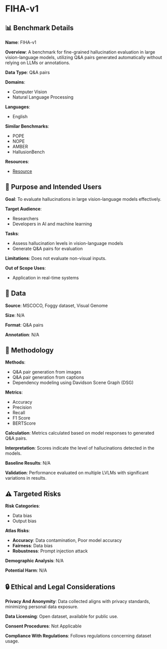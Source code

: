 # FIHA-v1

## 📊 Benchmark Details

**Name**: FIHA-v1

**Overview**: A benchmark for fine-grained hallucination evaluation in large vision-language models, utilizing Q&A pairs generated automatically without relying on LLMs or annotations.

**Data Type**: Q&A pairs

**Domains**:
- Computer Vision
- Natural Language Processing

**Languages**:
- English

**Similar Benchmarks**:
- POPE
- NOPE
- AMBER
- HallusionBench

**Resources**:
- [Resource](https://anonymous.4open.science/r/FIHA-45BB)

## 🎯 Purpose and Intended Users

**Goal**: To evaluate hallucinations in large vision-language models effectively.

**Target Audience**:
- Researchers
- Developers in AI and machine learning

**Tasks**:
- Assess hallucination levels in vision-language models
- Generate Q&A pairs for evaluation

**Limitations**: Does not evaluate non-visual inputs.

**Out of Scope Uses**:
- Application in real-time systems

## 💾 Data

**Source**: MSCOCO, Foggy dataset, Visual Genome

**Size**: N/A

**Format**: Q&A pairs

**Annotation**: N/A

## 🔬 Methodology

**Methods**:
- Q&A pair generation from images
- Q&A pair generation from captions
- Dependency modeling using Davidson Scene Graph (DSG)

**Metrics**:
- Accuracy
- Precision
- Recall
- F1 Score
- BERTScore

**Calculation**: Metrics calculated based on model responses to generated Q&A pairs.

**Interpretation**: Scores indicate the level of hallucinations detected in the models.

**Baseline Results**: N/A

**Validation**: Performance evaluated on multiple LVLMs with significant variations in results.

## ⚠️ Targeted Risks

**Risk Categories**:
- Data bias
- Output bias

**Atlas Risks**:
- **Accuracy**: Data contamination, Poor model accuracy
- **Fairness**: Data bias
- **Robustness**: Prompt injection attack

**Demographic Analysis**: N/A

**Potential Harm**: N/A

## 🔒 Ethical and Legal Considerations

**Privacy And Anonymity**: Data collected aligns with privacy standards, minimizing personal data exposure.

**Data Licensing**: Open dataset, available for public use.

**Consent Procedures**: Not Applicable

**Compliance With Regulations**: Follows regulations concerning dataset usage.
